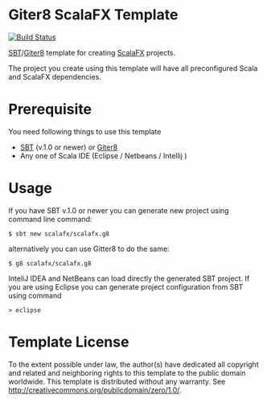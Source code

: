 Giter8 ScalaFX Template 
=======================

[![Build Status](https://travis-ci.org/scalafx/scalafx.g8.svg?branch=master)](https://travis-ci.org/scalafx/scalafx.g8)

[SBT][sbt]/[Giter8][giter8] template for creating [ScalaFX](http://scalafx.org) projects.

The project you create using this template will have all preconfigured Scala and ScalaFX dependencies. 

Prerequisite
============
You need following things to use this template

* [SBT][sbt] (v.1.0 or newer) or [Giter8][giter8]
* Any one of Scala IDE (Eclipse / Netbeans / Intellij )

Usage
=====
If you have SBT v.1.0 or newer you can generate new project using command line command:

    $ sbt new scalafx/scalafx.g8

alternatively you can use Gitter8 to do the same:

    $ g8 scalafx/scalafx.g8

InteliJ IDEA and NetBeans can load directly the generated SBT project. 
If you are using Eclipse you can generate project configuration from SBT using command

    > eclipse

Template License
================

To the extent possible under law, the author(s) have dedicated all copyright and related
and neighboring rights to this template to the public domain worldwide.
This template is distributed without any warranty. See <http://creativecommons.org/publicdomain/zero/1.0/>.

[sbt]: http://www.scala-sbt.org/
[giter8]: https://github.com/foundweekends/giter8